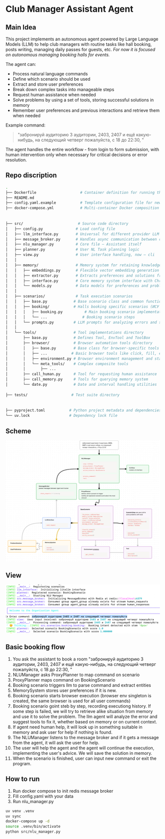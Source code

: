 # Club Manager Assistant Agent
## Main Idea

This project implements an autonomous agent powered by Large Language Models (LLM) to help club managers with routine tasks like hall booking, posts writing, managing daily passes for guests, etc. *For now it is focused on autonomous managing booking halls for events.*

The agent can:
- Process natural language commands
- Define which scenario should be used
- Extract and store user preferences
- Break down complex tasks into manageable steps 
- Request human assistance when needed
- Solve problems by using a set of tools, storing successful solutions in memory
- Remember user preferences and previous interactions and retrieve them when needed


Example command:
> "забронируй аудиторию 3 аудитории, 2403, 2407 и ещё какую-нибудь, на следующий четверг пожалуйста, с 18 до 22:30, "

The agent handles the entire workflow - from login to form submission, with human intervention only when necessary for critical decisions or error resolution.
## Repo discription
```bash
.
├── Dockerfile                    # Container definition for running the application
├── README.md
├── config.yaml.example           # Template configuration file for new deployments
├── docker-compose.yml            # Multi-container Docker composition definition


├── src/                         # Source code directory
│   ├── config.py               # Load config file
│   ├── llm_interface.py        # Universal for different provider LLM integration interface
│   ├── message_broker.py       # Handles async communication between components
│   ├── nlu_manager.py          # Core file – Assistant itself
│   ├── planner.py              # User NL Task planning logic
│   ├── view.py                 # User interface handling, now – cli
│   │
│   ├── memory/                 # Memory system for retaining knowledge and experiences
│   │   ├── embeddings.py       # Flexible vector embedding generation for semantic search
│   │   ├── extractor.py        # Extracts preferences and solutions from interactions
│   │   ├── interface.py        # Core memory system interface with ChromaDB
│   │   └── models.py           # Data models for preferences and problem solutions
│   │
│   ├── scenarios/              # Task execution scenarios
│   │   ├── base.py            # Base scenario class and common functionality
│   │   ├── booking/           # Halls booking specific scenarios (ИСУ ИТМО)
│   │   │   ├── booking.py          # Main booking scenario implementation
│   │   │   └── ...                # Booking scenario steps
│   │   └── prompts.py         # LLM prompts for analyzing errors and suggesting tools
│   │
│   └── tools/                 # Tool implementations directory
│       ├── base.py            # Defines Tool, EnvTool and ToolBox
│       ├── browser/           # Browser automation tools directory
│       │   ├── base.py        # Base class for browser-specific tools
│       │   ├── ...           # Basic browser tools like click, fill, etc.
│       │   ├── environment.py # Browser environment management and state tracking
│       │   └── meta_tools/    # Complex composite tools 
│       │       ├── ...
│       ├── call_human.py      # Tool for requesting human assistance
│       ├── call_memory.py     # Tools for querying memory system
│       └── date.py            # Date and interval handling utilities

├── tests/                    # Test suite directory


├── pyproject.toml           # Python project metadata and dependencies
└── uv.lock                  # Dependency lock file
```
## Scheme
![image](images_readme/scheme_agent.jpg)

## View
![image](images_readme/cli_view.jpg)

## Basic booking flow
1. You ask the assistant to book a room "забронируй аудиторию 3 аудитории, 2403, 2407 и ещё какую-нибудь, на следующий четверг пожалуйста, с 18 до 22:30, "
2. NLUManager asks ProxyPlanner to map command on scenario
3. ProxyPlanner maps command on BookingScenario
4. Booking scenario triggers llm to parse command and extract entities
5. MemorySystem stores user preferences if it is new.
6. Booking scenario starts browser execution (browser env singleton is created, the same browser is used for all user commands)
7. Booking scenario goint steb by step, recording executiong history. If some step is failed, we will try to retrieve alike situation from memory and use it to solve the problem.  The llm agent will analyze the error and suggest tools to fix it, whether based on memory or on current context.
7. If agent need human help, it will look up in something suitable in memory and ask user for help if nothing is found.
8. The NLUManager listens to the message broker and if it gets a message from the agent, it will ask the user for help.
9. The user will help the agent and the agent will continue the execution, implementing the user's advice. We will save the solution in memory.
10. When the scenario is finished, user can input new command or exit the program.

## How to run
1. Run docker compose to init redis message broker
2. Fill config.yaml with your data
3. Run nlu_manager.py
```bash
uv venv .venv
uv sync
docker-compose up -d
source .venv/bin/activate
python src/nlu_manager.py
```

